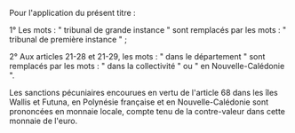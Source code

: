 Pour l'application du présent titre :

1° Les mots : " tribunal de grande instance " sont remplacés par les mots : " tribunal de première instance " ;

2° Aux articles 21-28 et 21-29, les mots : " dans le département " sont remplacés par les mots : " dans la collectivité " ou " en Nouvelle-Calédonie ".

Les sanctions pécuniaires encourues en vertu de l'article 68 dans les îles Wallis et Futuna, en Polynésie française et en Nouvelle-Calédonie sont prononcées en monnaie locale, compte tenu de la contre-valeur dans cette monnaie de l'euro.
